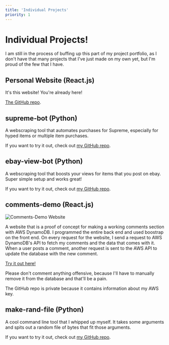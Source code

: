 ```yaml
---
title: 'Individual Projects'
priority: 1
---
```

# Individual Projects!

I am still in the process of buffing up this part of my project portfolio, as I don't
have that many projects that I've just made on my own yet, but I'm proud of the few
that I have.

## Personal Website (React.js)

It's this website! You're already here!

[The GitHub repo](https://github.com/james168ma/personal-website).

## supreme-bot (Python)

A webscraping tool that automates purchases for Supreme, especially for hyped items or
multiple item purchases.

If you want to try it out, check out [my GitHub repo](https://github.com/james168ma/supreme-bot).

## ebay-view-bot (Python)

A webscraping tool that boosts your views for items that you post on ebay. Super simple
setup and works great!

If you want to try it out, check out [my GitHub repo](https://github.com/james168ma/ebay-view-bot).

## comments-demo (React.js)

![Comments-Demo Website](/images/comments-demo.png)

A website that is a proof of concept for making a working comments section with AWS
DynamoDB. I programmed the entire back end and used boostrap on the front end. On every
request for the website, I send a request to AWS DynamoDB's API to fetch my comments and the
data that comes with it. When a user posts a comment, another request is sent to the
AWS API to update the database with the new comment.

[Try it out here!](https://comments-demo.vercel.app/)

Please don't comment anything offensive, because I'll have to manually remove it from
the database and that'll be a pain.

The GitHub repo is private because it contains information about my AWS key.

## make-rand-file (Python)

A cool command line tool that I whipped up myself. It takes some arguments and
spits out a random file of bytes that fit those arguments.

If you want to try it out, check out [my GitHub repo](https://github.com/james168ma/make-rand-file).
